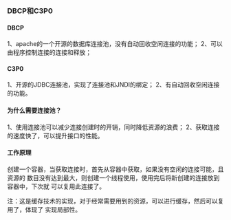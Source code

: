 ### DBCP和C3P0

#### DBCP
1、apache的一个开源的数据库连接池，没有自动回收空闲连接的功能；
2、可以由程序控制连接的连接和释放；

#### C3P0
1、开源的JDBC连接池，实现了连接池和JNDI的绑定；
2、有自动回收空闲连接的功能。

#### 为什么需要连接池？
1、使用连接池可以减少连接创建时的开销，同时降低资源的浪费；
2、获取连接的速度快了，可以提升接口的性能。

#### 工作原理
创建一个容器，当获取连接时，首先从容器中获取，如果没有空闲的连接可能，且资源的
数目没有达到最大，则创建一个线程使用，使用完后将新创建的连接放到容器中，下次就
可以复用此连接了。

注：这是缓存技术的实现，对于经常需要用到的资源，可以进行缓存，然后可以复用了，体现了
实现局部性。
